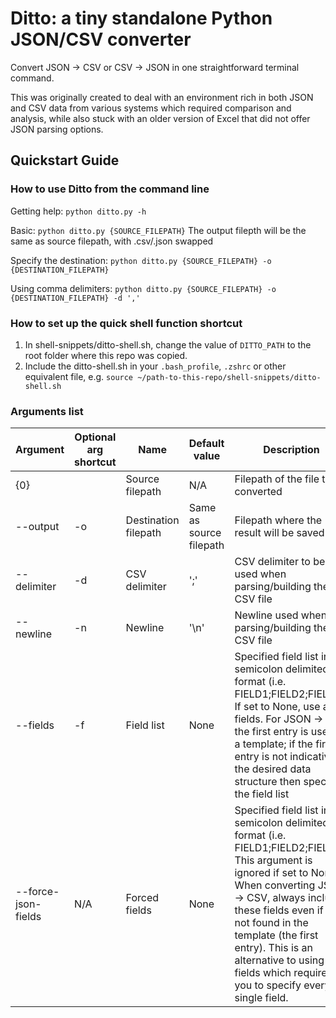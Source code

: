 # Ditto: a tiny standalone Python JSON/CSV converter

Convert JSON -> CSV or CSV -> JSON in one straightforward terminal command.

This was originally created to deal with an environment rich in both JSON and CSV data from various systems which required comparison and analysis, while also stuck with an older version of Excel that did not offer JSON parsing options.

## Quickstart Guide

### How to use Ditto from the command line

Getting help:
`python ditto.py -h`

Basic:
`python ditto.py {SOURCE_FILEPATH}`
The output filepth will be the same as source filepath, with .csv/.json swapped

Specify the destination:
`python ditto.py {SOURCE_FILEPATH} -o {DESTINATION_FILEPATH}`

Using comma delimiters:
`python ditto.py {SOURCE_FILEPATH} -o {DESTINATION_FILEPATH} -d ','`

### How to set up the quick shell function shortcut

1. In shell-snippets/ditto-shell.sh, change the value of `DITTO_PATH` to the root folder where this repo was copied.
2. Include the ditto-shell.sh in your `.bash_profile`, `.zshrc` or other equivalent file, e.g. `source ~/path-to-this-repo/shell-snippets/ditto-shell.sh`

### Arguments list

| Argument | Optional arg shortcut | Name | Default value | Description |
| --- | --- | --- | --- | --- |
| {0} |  | Source filepath | N/A | Filepath of the file to be converted |
| --output | -o | Destination filepath | Same as source filepath | Filepath where the result will be saved |
| --delimiter | -d | CSV delimiter | ';' | CSV delimiter to be used when parsing/building the CSV file |
| --newline | -n | Newline | '\n' | Newline used when parsing/building the CSV file |
| --fields | -f | Field list | None | Specified field list in semicolon delimited format (i.e. FIELD1;FIELD2;FIELD3). If set to None, use all fields. For JSON -> CSV the first entry is used as a template; if the first entry is not indicative of the desired data structure then specify the field list |
| --force-json-fields | N/A | Forced fields | None | Specified field list in semicolon delimited format (i.e. FIELD1;FIELD2;FIELD3). This argument is ignored if set to None. When converting JSON -> CSV, always include these fields even if it's not found in the template (the first entry). This is an alternative to using --fields which requires you to specify every single field. |
